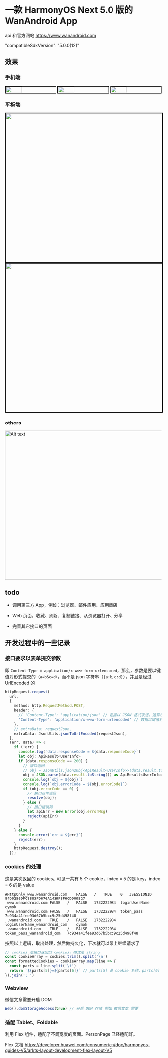 # 一款 HarmonyOS Next 5.0 版的 WanAndroid App

api 和官方网站 <https://www.wanandroid.com>

"compatibleSdkVersion": "5.0.0(12)"

## 效果

### 手机端

<div style="display: flex; justify-content: space-between;">
    <img src="pictrue/pic_phone.png" width="32%" style="border: 2px solid black;">
    <img src="pictrue/pic_phone2.png" width="32%" style="border: 2px solid black;">
    <img src="pictrue/pic_phone3.png" width="32%" style="border: 2px solid black;">
</div>

### 平板端

<img src="pictrue/pic_tablet.png" width="768" height="480" style="border: 2px solid black;">

<img src="pictrue/pic_tablet2.png" width="768" height="480" style="border: 2px solid black;">

<!-- 0.3 倍缩放 -->

### others

<img src="pictrue/pic_code.png" alt="Alt text" width="768" height="480">

## todo

- 调用第三方 App，例如：浏览器、邮件应用、应用商店

- Web 页面，收藏、刷新、复制链接、从浏览器打开、分享

- 完善其它接口的页面

## 开发过程中的一些记录

### 接口要求以表单提交参数

即 `Content-Type = application/x-www-form-urlencoded`，那么，参数是要以键值对形式提交的（`a=b&c=d`），而不是 json
字符串（`{a:b,c:d}`），并且是经过 UrlEncoded 的

```typescript
httpRequest.request(
  url,
  {
    method: http.RequestMethod.POST,
    header: {
      // 'Content-Type': 'application/json' // 数据以 JSON 格式发送，通常是一个字符串化的对象。
      'Content-Type': 'application/x-www-form-urlencoded' // 数据以键值对形式发送，格式为 key1=value1&key2=value2。特殊字符会被编码
    },
    // extraData: requestJson,
    extraData: JsonUtils.jsonToUrlEncoded(requestJson),
  },
  (err, data) => {
    if (!err) {
      console.log(`data.responseCode = ${data.responseCode}`)
      let obj: ApiResult<UserInfo>
      if (data.responseCode == 200) {
        // 接口返回
        // obj = JsonUtils.json2Obj<ApiResult<UserInfo>>(data.result.toString())
        obj = JSON.parse(data.result.toString()) as ApiResult<UserInfo>
        console.log(`obj = ${obj}`)
        console.log(`obj.errorCode = ${obj.errorCode}`)
        if (obj.errorCode == 0) {
          // 接口正常返回
          resolve(obj);
        } else {
          // 接口错误码
          let apiErr = new Error(obj.errorMsg)
          reject(apiErr)
        }
      }
    } else {
      console.error(`err = ${err}`)
      reject(err);
    }
    httpRequest.destroy();
  });
```

### cookies 的处理

这是某次返回的 cookies。可见一共有 5 个 cookie，index = 5 的是 key，index = 6 的是 value

```
#HttpOnly_www.wanandroid.com	FALSE	/	TRUE	0	JSESSIONID	84D02569FC8883FD676A1439F8F6CD909527
 www.wanandroid.com	FALSE	/	FALSE	1732222984	loginUserName	cymok
 www.wanandroid.com	FALSE	/	FALSE	1732222984	token_pass	7c934a41fee93d67b5bcc9c25d498f48
 .wanandroid.com	TRUE	/	FALSE	1732222984	loginUserName_wanandroid_com	cymok
 .wanandroid.com	TRUE	/	FALSE	1732222984	token_pass_wanandroid_com	7c934a41fee93d67b5bcc9c25d498f48
```

按照以上逻辑，取出处理，然后做持久化，下次就可以带上继续请求了

```typescript
// cookies 是接口返回的 cookies，格式是 string
const cookieArray = cookies.trim().split('\n')
const formattedCookies = cookieArray.map(line => {
  const parts = line.split('\t')
  return `${parts[5]}=${parts[6]}` // parts[5] 是 cookie 名称，parts[6] 是 cookie 值
}).join('; ')
```

### Webview

微信文章需要开启 DOM

```typescript
Web().domStorageAccess(true) // 开启 DOM 存储 例如 微信文章 需要
```

### 适配 Tablet、Foldable

利用 Flex 组件，适配了不同宽度的页面。PersonPage 已经适配好。

Flex 文档 <https://developer.huawei.com/consumer/cn/doc/harmonyos-guides-V5/arkts-layout-development-flex-layout-V5>

### 